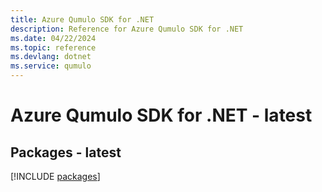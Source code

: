 ```yaml
---
title: Azure Qumulo SDK for .NET
description: Reference for Azure Qumulo SDK for .NET
ms.date: 04/22/2024
ms.topic: reference
ms.devlang: dotnet
ms.service: qumulo
---
```

# Azure Qumulo SDK for .NET - latest
## Packages - latest
[!INCLUDE [packages](qumulo-index.md)]